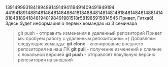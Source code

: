 1391499931841894891491494119491409491949194
4419418914881481484814848841818488481481481481848148481488141481848189418481948198491981518г581985915814545
Привет, Гитхаб! Здесь будет информация о первых командах из 3 семинара
> git push - отправить изменения в удаленный репозиторий 
Привет мы пробуем работу с удаленным репозиторием =)
Добавляем следующие команды:
> **git clone <URL>** - клонирование внешнего репозитория на наш ПК
> **git pull** -  получение изменений и слияние с локальной версией
> **git push** - отправляет локульную версию репозитория на внешний
